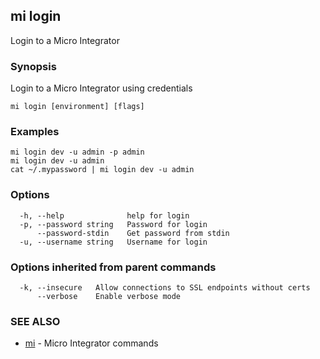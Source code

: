 ## mi login

Login to a Micro Integrator

### Synopsis

Login to a Micro Integrator using credentials

```
mi login [environment] [flags]
```

### Examples

```
mi login dev -u admin -p admin
mi login dev -u admin
cat ~/.mypassword | mi login dev -u admin
```

### Options

```
  -h, --help              help for login
  -p, --password string   Password for login
      --password-stdin    Get password from stdin
  -u, --username string   Username for login
```

### Options inherited from parent commands

```
  -k, --insecure   Allow connections to SSL endpoints without certs
      --verbose    Enable verbose mode
```

### SEE ALSO

* [mi](mi.md)	 - Micro Integrator commands

